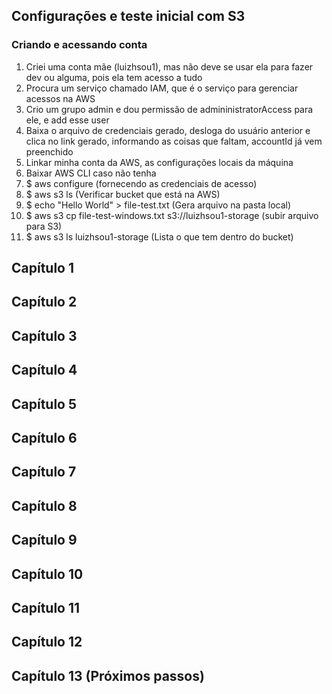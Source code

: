 ## Configurações e teste inicial com S3

### Criando e acessando conta 

1. Criei uma conta mãe (luizhsou1), mas não deve se usar ela para fazer dev ou alguma, pois ela tem acesso a tudo
2. Procura um serviço chamado IAM, que é o serviço para gerenciar acessos na AWS
3. Crio um grupo admin e dou permissão de admininistratorAccess para ele, e add esse user
4. Baixa o arquivo de credenciais gerado, desloga do usuário anterior e clica no link gerado, informando as coisas que faltam, accountId já vem preenchido
5. Linkar minha conta da AWS, as configurações locais da máquina
6. Baixar AWS CLI caso não tenha
7. $ aws configure (fornecendo as credenciais de acesso)
8. $ aws s3 ls (Verificar bucket que está na AWS)
9. $ echo "Hello World" > file-test.txt (Gera arquivo na pasta local)
10. $ aws s3 cp file-test-windows.txt s3://luizhsou1-storage (subir arquivo para S3)
11. $ aws s3 ls luizhsou1-storage (Lista o que tem dentro do bucket)

## Capítulo 1
## Capítulo 2
## Capítulo 3
## Capítulo 4
## Capítulo 5
## Capítulo 6
## Capítulo 7
## Capítulo 8
## Capítulo 9
## Capítulo 10
## Capítulo 11
## Capítulo 12
## Capítulo 13 (Próximos passos)
